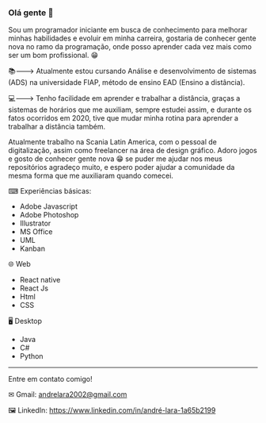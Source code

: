 ### Olá gente 👋
Sou um programador iniciante em busca de conhecimento para melhorar minhas habilidades e evoluir em minha carreira, gostaria de conhecer gente nova no ramo da programação, onde posso aprender cada vez mais como ser um bom profissional. 😁

📚---> Atualmente estou cursando Análise e desenvolvimento de sistemas (ADS) na universidade FIAP, método de ensino EAD (Ensino a distância).

💻---> Tenho facilidade em aprender e trabalhar a distância, graças a sistemas de horários que me auxiliam, sempre estudei assim, e durante os fatos ocorridos em 2020, tive que mudar minha rotina para aprender a trabalhar a distância também.

Atualmente trabalho na Scania Latin America, com o pessoal de digitalização, assim como freelancer na área de design gráfico.
Adoro jogos e gosto de conhecer gente nova 😁 se puder me ajudar nos meus repositórios agradeço muito, e espero poder ajudar a comunidade da mesma forma que me auxiliaram quando comecei.

⌨ Experiências básicas:
- Adobe Javascript
- Adobe Photoshop
- Illustrator
- MS Office
- UML
- Kanban

🌐 Web
- React native
- React Js
- Html
- CSS

🖥️ Desktop
- Java
- C#
- Python

-----------------------------------------------------------------------

Entre em contato comigo!

✉ Gmail: andrelara2002@gmail.com

🖼 LinkedIn: https://www.linkedin.com/in/andré-lara-1a65b2199
